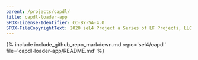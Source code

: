 ```yaml
---
parent: /projects/capdl/
title: capdl-loader-app
SPDX-License-Identifier: CC-BY-SA-4.0
SPDX-FileCopyrightText: 2020 seL4 Project a Series of LF Projects, LLC.
---
```


{% include include_github_repo_markdown.md repo='sel4/capdl' file='capdl-loader-app/README.md' %}
